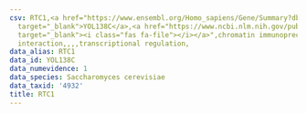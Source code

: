 ```yaml
---
csv: RTC1,<a href="https://www.ensembl.org/Homo_sapiens/Gene/Summary?db=core;g=YOL138C"
  target="_blank">YOL138C</a>,<a href="https://www.ncbi.nlm.nih.gov/pubmed/15343339"
  target="_blank"><i class="fas fa-file"></i></a>",chromatin immunoprecipitation assay,direct
  interaction,,,,transcriptional regulation,
data_alias: RTC1
data_id: YOL138C
data_numevidence: 1
data_species: Saccharomyces cerevisiae
data_taxid: '4932'
title: RTC1
---
```

